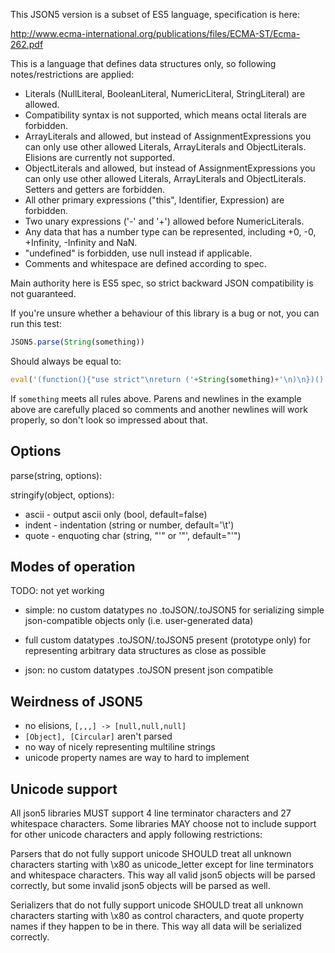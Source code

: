 
This JSON5 version is a subset of ES5 language, specification is here:

http://www.ecma-international.org/publications/files/ECMA-ST/Ecma-262.pdf

This is a language that defines data structures only, so following notes/restrictions are applied:

- Literals (NullLiteral, BooleanLiteral, NumericLiteral, StringLiteral) are allowed.
- Compatibility syntax is not supported, which means octal literals are forbidden.
- ArrayLiterals and allowed, but instead of AssignmentExpressions you can only use other allowed Literals, ArrayLiterals and ObjectLiterals. Elisions are currently not supported.
- ObjectLiterals and allowed, but instead of AssignmentExpressions you can only use other allowed Literals, ArrayLiterals and ObjectLiterals. Setters and getters are forbidden.
- All other primary expressions ("this", Identifier, Expression) are forbidden.
- Two unary expressions ('-' and '+') allowed before NumericLiterals.
- Any data that has a number type can be represented, including +0, -0, +Infinity, -Infinity and NaN.
- "undefined" is forbidden, use null instead if applicable.
- Comments and whitespace are defined according to spec.

Main authority here is ES5 spec, so strict backward JSON compatibility is not guaranteed.

If you're unsure whether a behaviour of this library is a bug or not, you can run this test:

```javascript
JSON5.parse(String(something))
```

Should always be equal to:

```javascript
eval('(function(){"use strict"\nreturn ('+String(something)+'\n)\n})()')
```

If `something` meets all rules above. Parens and newlines in the example above are carefully placed so comments and another newlines will work properly, so don't look so impressed about that.

## Options

parse(string, options):

stringify(object, options):
 - ascii - output ascii only (bool, default=false)
 - indent - indentation (string or number, default='\t')
 - quote - enquoting char (string, "'" or '"', default="'")

## Modes of operation

TODO: not yet working

- simple:
	no custom datatypes
	no .toJSON/.toJSON5
	for serializing simple json-compatible objects only (i.e. user-generated data)

- full
	custom datatypes
	.toJSON/.toJSON5 present (prototype only)
	for representing arbitrary data structures as close as possible

- json:
	no custom datatypes
	.toJSON present
	json compatible

## Weirdness of JSON5

 - no elisions, `[,,,] -> [null,null,null]`
 - `[Object], [Circular]` aren't parsed
 - no way of nicely representing multiline strings
 - unicode property names are way to hard to implement

## Unicode support

All json5 libraries MUST support 4 line terminator characters and 27 whitespace characters. Some libraries MAY choose not to include support for other unicode characters and apply following restrictions:

Parsers that do not fully support unicode SHOULD treat all unknown characters starting with \x80 as unicode\_letter except for line terminators and whitespace characters. This way all valid json5 objects will be parsed correctly, but some invalid json5 objects will be parsed as well.

Serializers that do not fully support unicode SHOULD treat all unknown characters starting with \x80 as control characters, and quote property names if they happen to be in there. This way all data will be serialized correctly.

